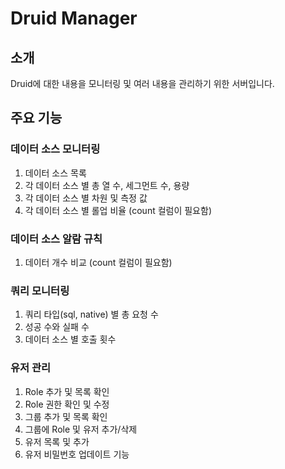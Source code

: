 # Druid Manager

## 소개

Druid에 대한 내용을 모니터링 및 여러 내용을 관리하기 위한 서버입니다.

## 주요 기능

### 데이터 소스 모니터링

1. 데이터 소스 목록
2. 각 데이터 소스 별 총 열 수, 세그먼트 수, 용량
3. 각 데이터 소스 별 차원 및 측정 값
4. 각 데이터 소스 별 롤업 비율 (count 컬럼이 필요함)

### 데이터 소스 알람 규칙

1. 데이터 개수 비교 (count 컬럼이 필요함)

### 쿼리 모니터링

1. 쿼리 타입(sql, native) 별 총 요청 수
2. 성공 수와 실패 수
3. 데이터 소스 별 호출 횟수

### 유저 관리

1. Role 추가 및 목록 확인
2. Role 권한 확인 및 수정
3. 그룹 추가 및 목록 확인
4. 그룹에 Role 및 유저 추가/삭제
5. 유저 목록 및 추가
6. 유저 비밀번호 업데이트 기능
